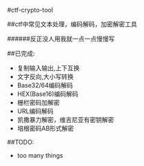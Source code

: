 #ctf-crypto-tool

##ctf中常见文本处理，编码解码，加密解密工具

######反正没人用我就一点一点慢慢写

##已完成:

* 复制输入输出,上下互换
* 文字反向,大小写转换
* Base32/64编码解码
* HEX(Base16)编码解码
* 栅栏密码加解密
* URL编码解码
* 凯撒暴力解密，维吉尼亚有密钥解密
* 培根密码AB形式解密

##TODO:
* too many things
